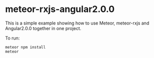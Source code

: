 # meteor-rxjs-angular2.0.0

This is a simple example showing how to use Meteor, meteor-rxjs and Angular2.0.0 together in one project.


To run:
````
meteor npm install
meteor
````
